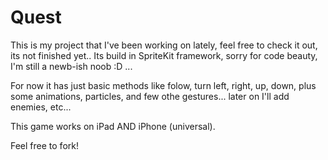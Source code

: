 Quest
=====

This is my project that I've been working on lately, feel free to check it out, its not finished yet..
Its build in SpriteKit framework, sorry for code beauty, I'm still a newb-ish noob :D ...

For now it has just basic methods like folow, turn left, right, up, down, plus
some animations, particles, and few othe gestures... later on I'll add enemies, etc...

This game works on iPad AND iPhone (universal).

Feel free to fork!
